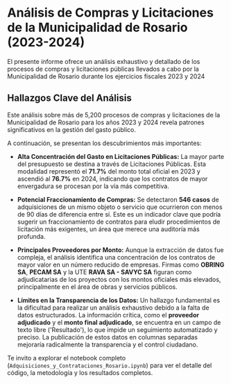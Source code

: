 # Análisis de Compras y Licitaciones de la Municipalidad de Rosario (2023-2024)
El presente informe ofrece un análisis exhaustivo y detallado de los procesos de compras y licitaciones públicas llevados a cabo por la Municipalidad de Rosario durante los ejercicios fiscales 2023 y 2024

## Hallazgos Clave del Análisis

Este análisis sobre más de 5,200 procesos de compras y licitaciones de la Municipalidad de Rosario para los años 2023 y 2024 revela patrones significativos en la gestión del gasto público.

A continuación, se presentan los descubrimientos más importantes:

* **Alta Concentración del Gasto en Licitaciones Públicas:** La mayor parte del presupuesto se destina a través de Licitaciones Públicas. Esta modalidad representó el **71.7%** del monto total oficial en 2023 y ascendió al **76.7%** en 2024, indicando que los contratos de mayor envergadura se procesan por la vía más competitiva.

* **Potencial Fraccionamiento de Compras:** Se detectaron **546 casos** de adquisiciones de un mismo objeto o servicio que ocurrieron con menos de 90 días de diferencia entre sí. Este es un indicador clave que podría sugerir un fraccionamiento de contratos para eludir procedimientos de licitación más exigentes, un área que merece una auditoría más profunda.

* **Principales Proveedores por Monto:** Aunque la extracción de datos fue compleja, el análisis identifica una concentración de los contratos de mayor valor en un número reducido de empresas. Firmas como **OBRING SA**, **PECAM SA** y la UTE **RAVA SA - SAVYC SA** figuran como adjudicatarias de los proyectos con los montos oficiales más elevados, principalmente en el área de obras y servicios públicos.

* **Límites en la Transparencia de los Datos:** Un hallazgo fundamental es la dificultad para realizar un análisis exhaustivo debido a la falta de datos estructurados. La información crítica, como el **proveedor adjudicado** y el **monto final adjudicado**, se encuentra en un campo de texto libre ('Resultado'), lo que impide un seguimiento automatizado y preciso. La publicación de estos datos en columnas separadas mejoraría radicalmente la transparencia y el control ciudadano.

Te invito a explorar el notebook completo (`Adquisiciones_y_Contrataciones_Rosario.ipynb`) para ver el detalle del código, la metodología y los resultados completos.
